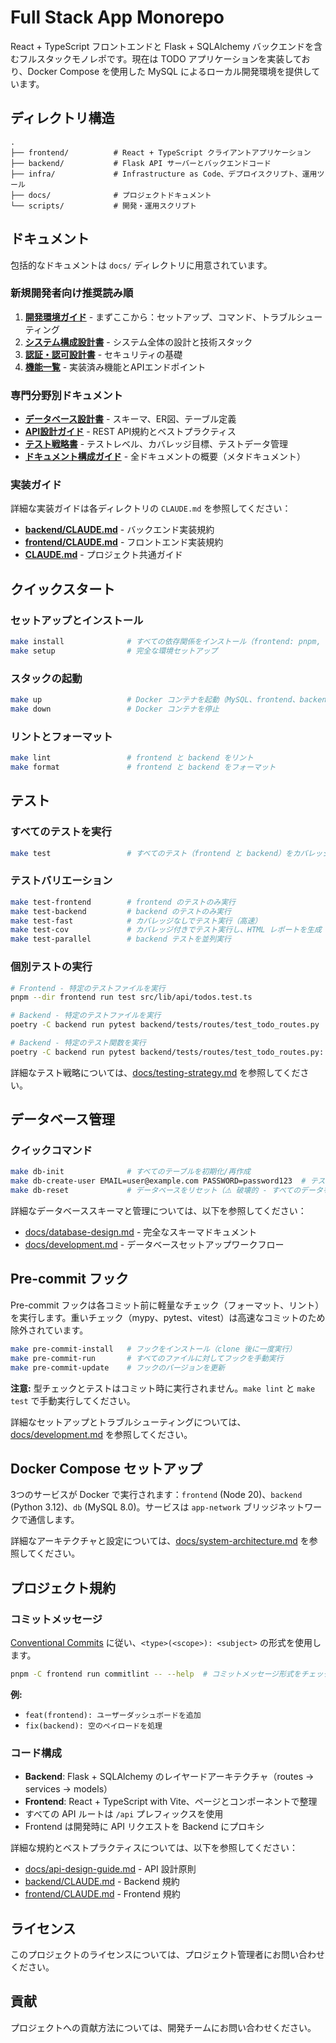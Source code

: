 # Full Stack App Monorepo

React + TypeScript フロントエンドと Flask + SQLAlchemy バックエンドを含むフルスタックモノレポです。現在は TODO アプリケーションを実装しており、Docker Compose を使用した MySQL によるローカル開発環境を提供しています。

## ディレクトリ構造

```
.
├── frontend/          # React + TypeScript クライアントアプリケーション
├── backend/           # Flask API サーバーとバックエンドコード
├── infra/             # Infrastructure as Code、デプロイスクリプト、運用ツール
├── docs/              # プロジェクトドキュメント
└── scripts/           # 開発・運用スクリプト
```

## ドキュメント

包括的なドキュメントは `docs/` ディレクトリに用意されています。

### 新規開発者向け推奨読み順

1. **[開発環境ガイド](docs/development.md)** - まずここから：セットアップ、コマンド、トラブルシューティング
2. **[システム構成設計書](docs/system-architecture.md)** - システム全体の設計と技術スタック
3. **[認証・認可設計書](docs/authentication-authorization.md)** - セキュリティの基礎
4. **[機能一覧](docs/feature-list.md)** - 実装済み機能とAPIエンドポイント

### 専門分野別ドキュメント

- **[データベース設計書](docs/database-design.md)** - スキーマ、ER図、テーブル定義
- **[API設計ガイド](docs/api-design-guide.md)** - REST API規約とベストプラクティス
- **[テスト戦略書](docs/testing-strategy.md)** - テストレベル、カバレッジ目標、テストデータ管理
- **[ドキュメント構成ガイド](docs/documentation-guide.md)** - 全ドキュメントの概要（メタドキュメント）

### 実装ガイド

詳細な実装ガイドは各ディレクトリの `CLAUDE.md` を参照してください：
- **[backend/CLAUDE.md](backend/CLAUDE.md)** - バックエンド実装規約
- **[frontend/CLAUDE.md](frontend/CLAUDE.md)** - フロントエンド実装規約
- **[CLAUDE.md](CLAUDE.md)** - プロジェクト共通ガイド

## クイックスタート

### セットアップとインストール

```bash
make install              # すべての依存関係をインストール（frontend: pnpm, backend: poetry）
make setup                # 完全な環境セットアップ
```

### スタックの起動

```bash
make up                   # Docker コンテナを起動（MySQL、frontend、backend）
make down                 # Docker コンテナを停止
```

### リントとフォーマット

```bash
make lint                 # frontend と backend をリント
make format               # frontend と backend をフォーマット
```

## テスト

### すべてのテストを実行

```bash
make test                 # すべてのテスト（frontend と backend）をカバレッジ付きで実行
```

### テストバリエーション

```bash
make test-frontend        # frontend のテストのみ実行
make test-backend         # backend のテストのみ実行
make test-fast            # カバレッジなしでテスト実行（高速）
make test-cov             # カバレッジ付きでテスト実行し、HTML レポートを生成
make test-parallel        # backend テストを並列実行
```

### 個別テストの実行

```bash
# Frontend - 特定のテストファイルを実行
pnpm --dir frontend run test src/lib/api/todos.test.ts

# Backend - 特定のテストファイルを実行
poetry -C backend run pytest backend/tests/routes/test_todo_routes.py

# Backend - 特定のテスト関数を実行
poetry -C backend run pytest backend/tests/routes/test_todo_routes.py::test_create_todo
```

詳細なテスト戦略については、[docs/testing-strategy.md](docs/testing-strategy.md) を参照してください。

## データベース管理

### クイックコマンド

```bash
make db-init              # すべてのテーブルを初期化/再作成
make db-create-user EMAIL=user@example.com PASSWORD=password123  # テストユーザーを作成
make db-reset             # データベースをリセット（⚠️ 破壊的 - すべてのデータを削除）
```

詳細なデータベーススキーマと管理については、以下を参照してください：
- [docs/database-design.md](docs/database-design.md) - 完全なスキーマドキュメント
- [docs/development.md](docs/development.md) - データベースセットアップワークフロー

## Pre-commit フック

Pre-commit フックは各コミット前に軽量なチェック（フォーマット、リント）を実行します。重いチェック（mypy、pytest、vitest）は高速なコミットのため除外されています。

```bash
make pre-commit-install   # フックをインストール（clone 後に一度実行）
make pre-commit-run       # すべてのファイルに対してフックを手動実行
make pre-commit-update    # フックのバージョンを更新
```

**注意:** 型チェックとテストはコミット時に実行されません。`make lint` と `make test` で手動実行してください。

詳細なセットアップとトラブルシューティングについては、[docs/development.md](docs/development.md) を参照してください。

## Docker Compose セットアップ

3つのサービスが Docker で実行されます：`frontend` (Node 20)、`backend` (Python 3.12)、`db` (MySQL 8.0)。サービスは `app-network` ブリッジネットワークで通信します。

詳細なアーキテクチャと設定については、[docs/system-architecture.md](docs/system-architecture.md) を参照してください。

## プロジェクト規約

### コミットメッセージ

[Conventional Commits](https://www.conventionalcommits.org/) に従い、`<type>(<scope>): <subject>` の形式を使用します。

```bash
pnpm -C frontend run commitlint -- --help  # コミットメッセージ形式をチェック
```

**例:**
- `feat(frontend): ユーザーダッシュボードを追加`
- `fix(backend): 空のペイロードを処理`

### コード構成

- **Backend**: Flask + SQLAlchemy のレイヤードアーキテクチャ（routes → services → models）
- **Frontend**: React + TypeScript with Vite、ページとコンポーネントで整理
- すべての API ルートは `/api` プレフィックスを使用
- Frontend は開発時に API リクエストを Backend にプロキシ

詳細な規約とベストプラクティスについては、以下を参照してください：
- [docs/api-design-guide.md](docs/api-design-guide.md) - API 設計原則
- [backend/CLAUDE.md](backend/CLAUDE.md) - Backend 規約
- [frontend/CLAUDE.md](frontend/CLAUDE.md) - Frontend 規約

## ライセンス

このプロジェクトのライセンスについては、プロジェクト管理者にお問い合わせください。

## 貢献

プロジェクトへの貢献方法については、開発チームにお問い合わせください。
